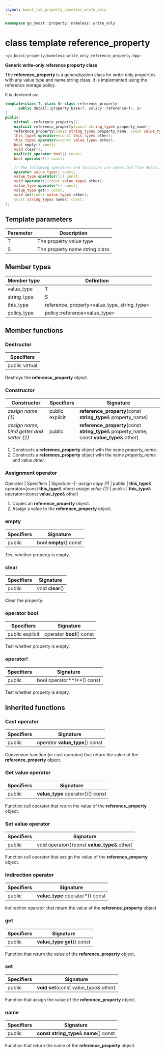 ```yaml
---
layout: boost_lib_property_nameless_write_only
---
```


```c++
namespace go_boost::property::nameless::write_only
```

# class template reference_property

```c++
<go_boost/property/nameless/write_only_reference_property.hpp>
```

**Generic write-only reference property class**

The **reference_property** is a generalization class for write-only properties with any value type and name string class.
It is implemented using the reference storage policy.

It is declared as:

```c++
template<class T, class S> class reference_property
    : public detail::property_base<T, policy::reference<T>, S>
{
public:
    virtual ~reference_property();
    explicit reference_property(const string_type& property_name);
    reference_property(const string_type& property_name, const value_type& other);
    this_type& operator=(const this_type& other);
    this_type& operator=(const value_type& other);
    bool empty() const;
    void clear();
    explicit operator bool() const;
    bool operator!() const;

    // The following operators and functions are inherited from detail::property_base<T, policy::reference<T>, S>
    operator value_type() const;
    value_type operator()() const;
    void operator()(const value_type& other);
    value_type operator*() const;
    value_type get() const;
    void set(const value_type& other);
    const string_type& name() const;
};
```

## Template parameters

Parameter | Description
-|-
T | The property value type
S | The property name string class

## Member types

Member type | Definition
-|-
value_type | T
string_type | S
this_type | reference_property<value_type, string_type>
policy_type | policy\::reference<value_type>

## Member functions

### Destructor

Specifiers |
-|
public virtual |

Destroys the **reference_property** object.

### Constructor

Constructor | Specifiers | Signature
-|-|-
*assign name (1)* | public explicit | **reference_property**(const **string_type**& property_name)
*assign name, bind getter and setter (2)* | public | **reference_property**(const **string_type**& property_name, const **value_type**& other)

1. Constructs a **reference_property** object with the name *property_name*.
2. Constructs a **reference_property** object with the name *property_name* and value *other*.

### Assignment operator

Operator | Specifiers | Signature
-|-
*assign copy (1)* | public | **this_type**& operator=(const **this_type**& other)
*assign value (2)* | public | **this_type**& operator=(const **value_type**& other)

1. Copies an **reference_property** object.
2. Assign a value to the **reference_property** object.

### empty

Specifiers | Signature
-|-
public | bool **empty**() const

Test whether property is empty.

### clear

Specifiers | Signature
-|-
public | void **clear**()

Clear the property.

### operator bool

Specifiers | Signature
-|-
public explicit | operator **bool**() const

Test whether property is empty.

### operator!

Specifiers | Signature
-|-
public | bool operator**!**() const

Test whether property is empty.

## Inherited functions

### Cast operator

Specifiers | Signature
-|-
public | operator **value_type**() const

Conversion function (or cast operator) that return the value of the **reference_property** object.

### Get value operator

Specifiers | Signature
-|-
public | **value_type** operator()() const

Function call operator that return the value of the **reference_property** object.

### Set value operator

Specifiers | Signature
-|-
public | void operator()(const **value_type**& other)

Function call operator that assign the value of the **reference_property** object.

### Indirection operator

Specifiers | Signature
-|-
public | **value_type** operator\*() const

Indirection operator that return the value of the **reference_property** object.

### get

Specifiers | Signature
-|-
public | **value_type get**() const

Function that return the value of the **reference_property** object.

### set

Specifiers | Signature
-|-
public | **void set**(const value_type& other)

Function that assign the value of the **reference_property** object.

### name

Specifiers | Signature
-|-
public | **const string_type**& **name**() const

Function that return the name of the **reference_property** object.
